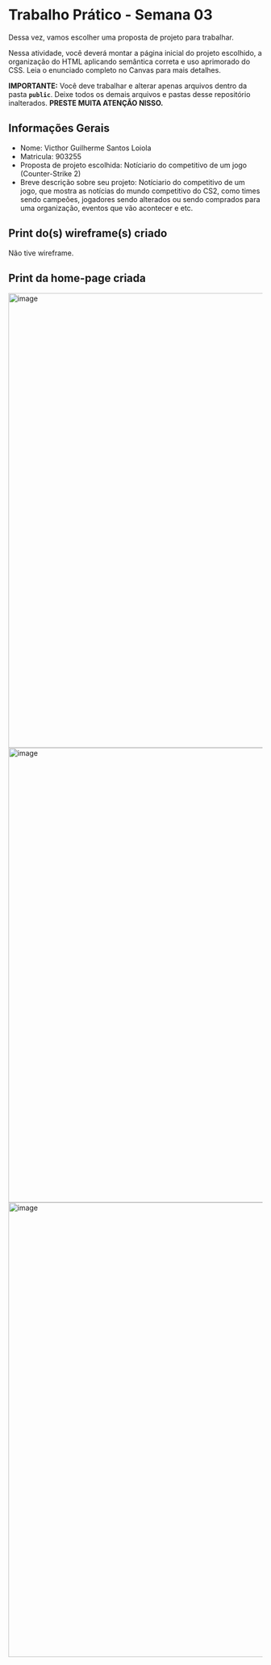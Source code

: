 # Trabalho Prático - Semana 03

Dessa vez, vamos escolher uma proposta de projeto para trabalhar.

Nessa atividade, você deverá montar a página inicial do projeto escolhido, a organização do HTML aplicando semântica correta e uso aprimorado do CSS. Leia o enunciado completo no Canvas para mais detalhes.

**IMPORTANTE:** Você deve trabalhar e alterar apenas arquivos dentro da pasta **`public`**. Deixe todos os demais arquivos e pastas desse repositório inalterados. **PRESTE MUITA ATENÇÃO NISSO.**

## Informações Gerais

- Nome: Victhor Guilherme Santos Loiola
- Matricula: 903255
- Proposta de projeto escolhida: Notíciario do competitivo de um jogo (Counter-Strike 2)
- Breve descrição sobre seu projeto: Notíciario do competitivo de um jogo, que mostra as notícias do mundo competitivo do CS2, como times sendo campeões, jogadores sendo alterados ou sendo comprados para uma organização, eventos que vão acontecer e etc.


## Print do(s) wireframe(s) criado

Não tive wireframe.


## Print da home-page criada


<img width="1600" height="900" alt="image" src="https://github.com/user-attachments/assets/b2c59bc1-ded5-4551-b51b-09f0c2fd48c4" />
<img width="1600" height="900" alt="image" src="https://github.com/user-attachments/assets/4241d73c-3434-4ffd-81d0-0d3f14ea9336" />
<img width="1600" height="900" alt="image" src="https://github.com/user-attachments/assets/995c45be-4214-44f2-80ee-fb796d34c2aa" />

